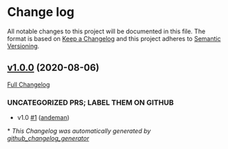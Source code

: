 # Change log

All notable changes to this project will be documented in this file. The format is based on [Keep a Changelog](http://keepachangelog.com/en/1.0.0/) and this project adheres to [Semantic Versioning](http://semver.org).

## [v1.0.0](https://github.com/andeman/puppet-foreman_hammer/tree/v1.0.0) (2020-08-06)

[Full Changelog](https://github.com/andeman/puppet-foreman_hammer/compare/0197c6c7a1be5f9963c858b7791733cb39347451...v1.0.0)

### UNCATEGORIZED PRS; LABEL THEM ON GITHUB

- v1.0 [\#1](https://github.com/andeman/puppet-foreman_hammer/pull/1) ([andeman](https://github.com/andeman))



\* *This Changelog was automatically generated by [github_changelog_generator](https://github.com/skywinder/Github-Changelog-Generator)*
